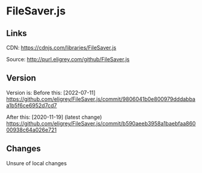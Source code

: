 # FileSaver.js
## Links
CDN: https://cdnjs.com/libraries/FileSaver.js

Source: http://purl.eligrey.com/github/FileSaver.js

## Version
Version is:
Before this: [2022-07-11]
https://github.com/eligrey/FileSaver.js/commit/9806041b0e800979dddabbaa1b5f6ce6952d7cd7

After this: [2020-11-19] (latest change)
https://github.com/eligrey/FileSaver.js/commit/b590aeeb3958a1baebfaa86000938c64a026e721

## Changes
Unsure of local changes